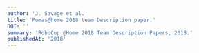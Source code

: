 ```yaml
---
author: 'J. Savage et al.'
title: 'Pumas@home 2018 team Description paper.'
DOI: ''
summary: 'RoboCup @Home 2018 Team Description Papers, 2018.'
publishedAt: '2018'
---
```

